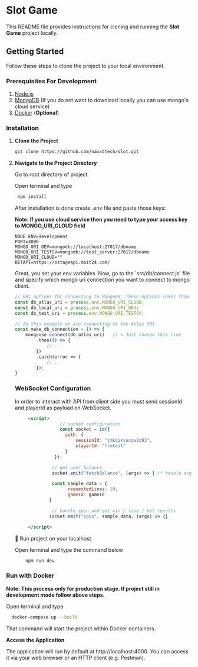 # Slot Game

This README file provides instructions for cloning and running the **Slot Game** project locally.

## Getting Started

Follow these steps to clone the project to your local environment.

### Prerequisites For Development

1. [Node.js](https://nodejs.org/)
2. [MongoDB](https://www.mongodb.com/try/download/community) (If you do not want to download locally you can use mongo's cloud service)
3. [Docker](https://www.docker.com/) (**Optional**)

### Installation

1. **Clone the Project**

   ```bash
   git clone https://github.com/naxxttech/slot.git
   
2. **Navigate to the Project Directory**
   <p>Go to root directory of project</p>
   <p>Open terminal and type</p>
   
   ```bash
    npm install
   ```
   
   <p>After installation is done create .env file and paste those keys:</p>
   <p><b>Note: If you use cloud service then you need to type your access key to MONGO_URI_CLOUD field</b></p>

      ```env
      NODE_ENV=development
      PORT=3000
      MONGO_URI_DEV=mongodb://localhost:27017/dbname
      MONGO_URI_TESTSV=mongodb://test_server:27017/dbname
      MONGO_URI_CLOUD=""
      BETAPI=https://ostageapi.mbit24.com/
      ```

   <p>Great, you set your env variables. Now, go to the `src/db/connect.js` file and specify which mongo uri connection you want to connect to mongo client.</p>

   ```js
   // URI options for connecting to MongoDB. These options comes from your .env file.
   const db_atlas_uri = process.env.MONGO_URI_CLOUD;
   const db_local_uri = process.env.MONGO_URI_DEV;
   const db_test_uri = process.env.MONGO_URI_TESTSV;
   
   // In this example we are connecting to the Atlas URI.
   const make_db_connection = () => {
       mongoose.connect(db_atlas_uri)   // < Just change this line
           .then(() => {
               //...
           })
           .catch(error => {
               // ...
           });
   }
   ```
   ### WebSocket Configuration
   <p>In order to interact with API from client side you must send sessionId and playerId as payload on WebSocket.</p>
   
   ```html
        <script>
                    // socket configuration
                    const socket = io({
                      auth: {
                          sessionId: "jmkqikvucqw2z93",
                          playerId: "frmtest"
                      }
                  });
   
                 // get user balance
                 socket.emit("fetchBalance", (args) => { /* handle args here*/ }
   
                 const sample_data = {
                       requestedLines: 10,
                       gameId: gameId
                }
   
                 // handle spin and get win / lose / bet results 
                socket.emit("spin", sample_data, (args) => {}
   
        </script>
    ```
   
   <p>🚀 Run project on your localhost</p>
   <p>Open terminal and type the command below</p>
   
   ```bash
       npm run dev
   ```

### Run with Docker
   <p><b>Note: This process only for production stage. If project still in development mode follow above steps.</b></p>
   <p>Open terminal and type</p>
   
   ```bash
     docker-compose up --build
   ```
  <p>That command will start the project within Docker containers.</p>
  
  **Access the Application**
    <p>
        The application will run by default at http://localhost:4000. You can access it via your web browser or an HTTP client (e.g. Postman).
    </p>
